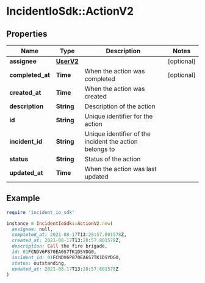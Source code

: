 # IncidentIoSdk::ActionV2

## Properties

| Name | Type | Description | Notes |
| ---- | ---- | ----------- | ----- |
| **assignee** | [**UserV2**](UserV2.md) |  | [optional] |
| **completed_at** | **Time** | When the action was completed | [optional] |
| **created_at** | **Time** | When the action was created |  |
| **description** | **String** | Description of the action |  |
| **id** | **String** | Unique identifier for the action |  |
| **incident_id** | **String** | Unique identifier of the incident the action belongs to |  |
| **status** | **String** | Status of the action |  |
| **updated_at** | **Time** | When the action was last updated |  |

## Example

```ruby
require 'incident_io_sdk'

instance = IncidentIoSdk::ActionV2.new(
  assignee: null,
  completed_at: 2021-08-17T13:28:57.801578Z,
  created_at: 2021-08-17T13:28:57.801578Z,
  description: Call the fire brigade,
  id: 01FCNDV6P870EA6S7TK1DSYDG0,
  incident_id: 01FCNDV6P870EA6S7TK1DSYDG0,
  status: outstanding,
  updated_at: 2021-08-17T13:28:57.801578Z
)
```

